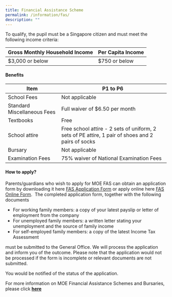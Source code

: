 ```yaml
---
title: Financial Assistance Scheme
permalink: /information/fas/
description: ""
---
```

To qualify, the pupil must be a Singapore citizen and must meet the following income criteria:

| Gross Monthly Household Income | Per Capita Income |
| -------- | -------- | 
| $3,000 or below     | $750 or below    |

#### **Benefits**

| Item | P1 to P6 |
| -------- | -------- | 
| School Fees     | Not applicable     |
| Standard Miscellaneous Fees   |  Full waiver of $6.50 per month |
| Textbooks   | Free   |
| School attire  | Free school attire - 2 sets of uniform, 2 sets of PE attire, 1 pair of shoes and 2 pairs of socks |
| Bursary | Not applicable|
| Examination Fees | 75% waiver of National Examination Fees|

#### **How to apply?**

Parents/guardians who wish to apply for MOE FAS can obtain an application form by downloading it here [FAS Application Form](https://go.gov.sg/fasoct2022) or apply online here [FAS Online Form](https://go.gov.sg/fas2023).  The completed application form, together with the following documents

*   For working family members: a copy of your latest payslip or letter of employment from the company
*   For unemployed family members: a written letter stating your unemployment and the source of family income
*   For self-employed family members: a copy of the latest Income Tax Assessment

must be submitted to the General Office. We will process the application and inform you of the outcome. Please note that the application would not be processed if the form is incomplete or relevant documents are not submitted.

You would be notified of the status of the application.

For more information on MOE Financial Assistance Schemes and Bursaries, please click **[here](https://www.moe.gov.sg/financial-matters/financial-assistance)**